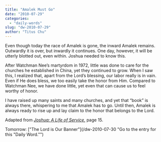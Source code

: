 ```yaml
---
title: "Amalek Must Go"
date: "2010-07-29"
categories: 
  - "daily-words"
slug: "dw-2010-07-29"
author: "Titus Chu"
---
```


Even though today the race of Amalek is gone, the inward Amalek remains. Outwardly it is over, but inwardly it continues. One day, however, it will be utterly blotted out, even within. Joshua needed to know this.

After Watchman Nee’s martyrdom in 1972, little was done to care for the churches he established in China, yet they continued to grow. When I saw this, I realized that, apart from the Lord’s blessing, our labor really is in vain. Even if He does bless, we too easily take the honor from Him. Compared to Watchman Nee, we have done little, yet even that can cause us to feel worthy of honor.

I have raised up many saints and many churches, and yet that “book” is always there, whispering to me that Amalek has to go. Until then, Amalek is always ready to rise up and lay claim to the honor that belongs to the Lord.

Adapted from _[Joshua: A Life of Service](/book-joshua/ "Go to the listing for this book.")[,](/book-journey/ "Go to the listing for this book.")_ page 15.

Tomorrow: ["The Lord is Our Banner"](/dw-2010-07-30 "Go to the entry for this "Daily Word."")
